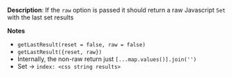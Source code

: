 __Description__: If the `raw` option is passed it should return a raw Javascript `Set` with the last set results

__Notes__

+ `getLastResult(reset = false, raw = false)`
+ `getLastResult({reset, raw})`
+ Internally, the non-raw return just `[...map.values()].join('')`
+ Set -> `index: <css string results>`